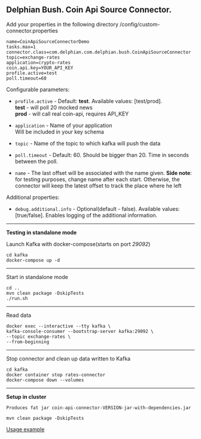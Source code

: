 Delphian Bush. Coin Api Source Connector.
-----------------
Add your properties in the following directory /config/custom-connector.properties

    name=CoinApiSourceConnectorDemo
    tasks.max=1
    connector.class=com.delphian.com.delphian.bush.CoinApiSourceConnector
    topic=exchange-rates
    application=crypto-rates
    coin.api.key=YOUR_API_KEY
    profile.active=test
    poll.timeout=60

Configurable parameters:
* `profile.active` - Default: **test**. Available values: [test/prod].  
  **test** - will poll 20 mocked news  
  **prod** - will call real coin-api, requires API_KEY

* `application` - Name of your application  
  Will be included in your key schema

* `topic` - Name of the topic to which kafka will push the data

* `poll.timeout` - Default: 60. Should be bigger than 20. Time in seconds between the poll.

* `name` - The last offset will be associated with the name given. **Side note**: for testing purposes, change name after each start.
  Otherwise, the connector will keep the latest offset to track the place where he left

Additional properties:
* `debug.additional.info` - Optional(default - false). Available values: [true/false].
  Enables logging of the additional information.


-----
**Testing in standalone mode**

Launch Kafka with docker-compose(starts on port *29092*)

    cd kafka
    docker-compose up -d
-----
Start in standalone mode

    cd ..
    mvn clean package -DskipTests
    ./run.sh

-----
Read data

    docker exec --interactive --tty kafka \
    kafka-console-consumer --bootstrap-server kafka:29092 \
    --topic exchange-rates \
    --from-beginning

-----

Stop connector and clean up data written to Kafka

    cd kafka
    docker container stop rates-connector
    docker-compose down --volumes
-----
**Setup in cluster**

    Produces fat jar coin-api-connector-VERSION-jar-with-dependencies.jar

    mvn clean package -DskipTests

<a href="https://github.com/leonaugust/delphian-bush-hoover/blob/master/README.md" target="_blank">Usage example</a>